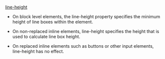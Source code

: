 ﻿[line-height](https://developer.mozilla.org/en-US/docs/Web/CSS/line-height)

* On block level elements, the line-height property specifies the minimum height of line boxes within the element.

* On non-replaced inline elements, line-height specifies the height that is used to calculate line box height. 

* On replaced inline elements such as buttons or other input elements, line-height has no effect. 
